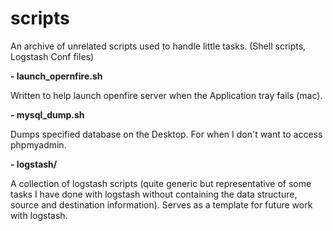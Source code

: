 # scripts

An archive of unrelated scripts used to handle little tasks.
(Shell scripts, Logstash Conf files)

**- launch_opernfire.sh**

  Written to help launch openfire server when the Application tray fails (mac).
  
  
**- mysql_dump.sh**

  Dumps specified database on the Desktop. For when I don't want to access phpmyadmin. 
  
**- logstash/**

  A collection of logstash scripts (quite generic but representative of some tasks I have done with logstash without containing the data structure, source and destination information). Serves as a template for future work with logstash.
  
  
